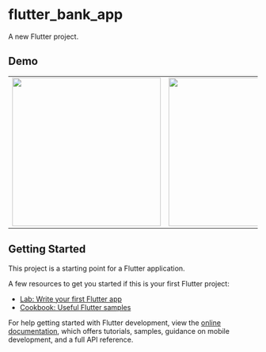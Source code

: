 # flutter_bank_app

A new Flutter project.

## Demo
<table>
  <td><img src="https://github.com/Michellehlcn/flutter_bank_app/assets/83108919/71e5a8a3-6d4b-4839-8abb-a8f325fa4d08" width="300"/></td>
  <td><img src="https://github.com/Michellehlcn/flutter_bank_app/assets/83108919/058fee2d-909c-41af-9f36-5216d53645ee" width="300"/></td>
  <td><img src="https://github.com/Michellehlcn/flutter_bank_app/assets/83108919/6bfacce5-3770-4249-b0e0-02468562118d" width="300"/></td>
</table>

## Getting Started

This project is a starting point for a Flutter application.

A few resources to get you started if this is your first Flutter project:

- [Lab: Write your first Flutter app](https://docs.flutter.dev/get-started/codelab)
- [Cookbook: Useful Flutter samples](https://docs.flutter.dev/cookbook)

For help getting started with Flutter development, view the
[online documentation](https://docs.flutter.dev/), which offers tutorials,
samples, guidance on mobile development, and a full API reference.
